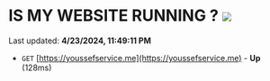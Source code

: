 # IS MY WEBSITE RUNNING ? [![](https://img.shields.io/static/v1?label=Sponsor&message=%E2%9D%A4&logo=GitHub&color=%23fe8e86)](https://github.com/sponsors/<username>)

Last updated: **4/23/2024, 11:49:11 PM**

- `GET` [https://youssefservice.me](https://youssefservice.me) - **Up** (128ms)
